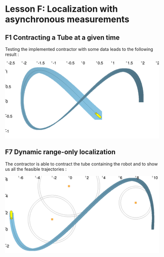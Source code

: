 # Lesson F: Localization with asynchronous measurements

## F1 Contracting a Tube at a given time

Testing the implemented contractor with some data leads to the following result :

![](./images/1_landmark_localization.png)

## F7 Dynamic range-only localization

The contractor is able to contract the tube containing the robot and to show us all the feasible trajectories :

![](./images/asynchronous_measurements.png)
